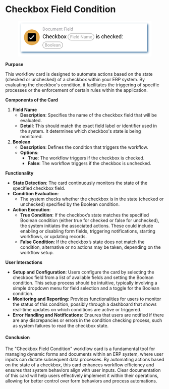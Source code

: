 # Checkbox Field Condition

<figure><img src="../../../.gitbook/assets/userlmn_b689c7ce31284b4635be85f674a90917.png" alt=""><figcaption></figcaption></figure>

**Purpose**

This workflow card is designed to automate actions based on the state (checked or unchecked) of a checkbox within your ERP system. By evaluating the checkbox's condition, it facilitates the triggering of specific processes or the enforcement of certain rules within the application.

**Components of the Card**

1. **Field Name**
   * **Description**: Specifies the name of the checkbox field that will be evaluated.
   * **Detail**: This should match the exact field label or identifier used in the system. It determines which checkbox's state is being monitored.
2. **Boolean**
   * **Description**: Defines the condition that triggers the workflow.
   * **Options**:
     * **True**: The workflow triggers if the checkbox is checked.
     * **False**: The workflow triggers if the checkbox is unchecked.

**Functionality**

* **State Detection**: The card continuously monitors the state of the specified checkbox field.
* **Condition Evaluation**:
  * The system checks whether the checkbox is in the state (checked or unchecked) specified by the Boolean condition.
* **Action Execution**:
  * **True Condition**: If the checkbox’s state matches the specified Boolean condition (either true for checked or false for unchecked), the system initiates the associated actions. These could include enabling or disabling form fields, triggering notifications, starting workflows, or updating records.
  * **False Condition**: If the checkbox’s state does not match the condition, alternative or no actions may be taken, depending on the workflow setup.

**User Interactions**

* **Setup and Configuration**: Users configure the card by selecting the checkbox field from a list of available fields and setting the Boolean condition. This setup process should be intuitive, typically involving a simple dropdown menu for field selection and a toggle for the Boolean condition.
* **Monitoring and Reporting**: Provides functionalities for users to monitor the status of this condition, possibly through a dashboard that shows real-time updates on which conditions are active or triggered.
* **Error Handling and Notifications**: Ensures that users are notified if there are any discrepancies or errors in the condition checking process, such as system failures to read the checkbox state.

#### Conclusion

The "Checkbox Field Condition" workflow card is a fundamental tool for managing dynamic forms and documents within an ERP system, where user inputs can dictate subsequent data processes. By automating actions based on the state of a checkbox, this card enhances workflow efficiency and ensures that system behaviors align with user inputs. Clear documentation of this card will help users effectively implement it within their operations, allowing for better control over form behaviors and process automations.


